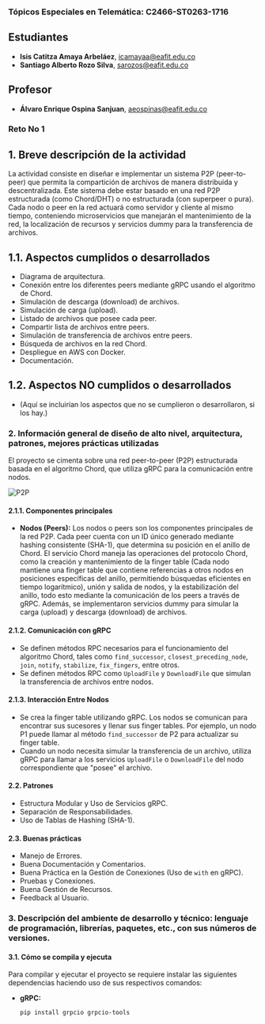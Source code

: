 ### Tópicos Especiales en Telemática: C2466-ST0263-1716

## Estudiantes
- **Isis Catitza Amaya Arbeláez**, [icamayaa@eafit.edu.co](mailto:icamayaa@eafit.edu.co)
- **Santiago Alberto Rozo Silva**, [sarozos@eafit.edu.co](mailto:sarozos@eafit.edu.co)

## Profesor
- **Álvaro Enrique Ospina Sanjuan**, [aeospinas@eafit.edu.co](mailto:aeospinas@eafit.edu.co)

### Reto No 1

## 1. Breve descripción de la actividad
La actividad consiste en diseñar e implementar un sistema P2P (peer-to-peer) que permita la compartición de archivos de manera distribuida y descentralizada. Este sistema debe estar basado en una red P2P estructurada (como Chord/DHT) o no estructurada (con superpeer o pura). Cada nodo o peer en la red actuará como servidor y cliente al mismo tiempo, conteniendo microservicios que manejarán el mantenimiento de la red, la localización de recursos y servicios dummy para la transferencia de archivos.

## 1.1. Aspectos cumplidos o desarrollados
- Diagrama de arquitectura.
- Conexión entre los diferentes peers mediante gRPC usando el algoritmo de Chord.
- Simulación de descarga (download) de archivos.
- Simulación de carga (upload).
- Listado de archivos que posee cada peer.
- Compartir lista de archivos entre peers.
- Simulación de transferencia de archivos entre peers.
- Búsqueda de archivos en la red Chord.
- Despliegue en AWS con Docker.
- Documentación.

## 1.2. Aspectos NO cumplidos o desarrollados
- (Aquí se incluirían los aspectos que no se cumplieron o desarrollaron, si los hay.)

### 2. Información general de diseño de alto nivel, arquitectura, patrones, mejores prácticas utilizadas
El proyecto se cimenta sobre una red peer-to-peer (P2P) estructurada basada en el algoritmo Chord, que utiliza gRPC para la comunicación entre nodos.

![P2P](https://github.com/user-attachments/assets/48f152bf-87f8-4818-ac21-65429d5d6fdb)

#### 2.1.1. Componentes principales
- **Nodos (Peers):**
  Los nodos o peers son los componentes principales de la red P2P. Cada peer cuenta con un ID único generado mediante hashing consistente (SHA-1), que determina su posición en el anillo de Chord. El servicio Chord maneja las operaciones del protocolo Chord, como la creación y mantenimiento de la finger table (Cada nodo mantiene una finger table que contiene referencias a otros nodos en posiciones específicas del anillo, permitiendo búsquedas eficientes en tiempo logarítmico), unión y salida de nodos, y la estabilización del anillo, todo esto mediante la comunicación de los peers a través de gRPC. Además, se implementaron servicios dummy para simular la carga (upload) y descarga (download) de archivos.

#### 2.1.2. Comunicación con gRPC
- Se definen métodos RPC necesarios para el funcionamiento del algoritmo Chord, tales como `find_successor`, `closest_preceding_node`, `join`, `notify`, `stabilize`, `fix_fingers`, entre otros.
- Se definen métodos RPC como `UploadFile` y `DownloadFile` que simulan la transferencia de archivos entre nodos.

#### 2.1.3. Interacción Entre Nodos
- Se crea la finger table utilizando gRPC. Los nodos se comunican para encontrar sus sucesores y llenar sus finger tables. Por ejemplo, un nodo P1 puede llamar al método `find_successor` de P2 para actualizar su finger table.
- Cuando un nodo necesita simular la transferencia de un archivo, utiliza gRPC para llamar a los servicios `UploadFile` o `DownloadFile` del nodo correspondiente que "posee" el archivo.

#### 2.2. Patrones
- Estructura Modular y Uso de Servicios gRPC.
- Separación de Responsabilidades.
- Uso de Tablas de Hashing (SHA-1).

#### 2.3. Buenas prácticas
- Manejo de Errores.
- Buena Documentación y Comentarios.
- Buena Práctica en la Gestión de Conexiones (Uso de `with` en gRPC).
- Pruebas y Conexiones.
- Buena Gestión de Recursos.
- Feedback al Usuario.

### 3. Descripción del ambiente de desarrollo y técnico: lenguaje de programación, librerías, paquetes, etc., con sus números de versiones.

#### 3.1. Cómo se compila y ejecuta
Para compilar y ejecutar el proyecto se requiere instalar las siguientes dependencias haciendo uso de sus respectivos comandos:

- **gRPC:**
  ```bash
  pip install grpcio grpcio-tools




